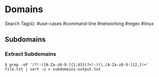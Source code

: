 # Domains

Search Tag(s): #use-cases #command-line #networking #regex #linux

## Subdomains

### Extract Subdomains

```
$ grep -oP '(?!-)[A-Za-z0-9-]{1,63}(?<!-)(\.[A-Za-z0-9-]{2,})+' file.txt | sort -u > subdomains-output.txt
```